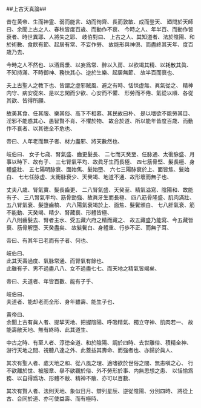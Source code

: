##上古天真論##

昔在黄帝、生而神霊、弱而能言、幼而徇齊、長而敦敏、成而登天、  廼問於天師曰、余聞上古之人、春秋皆度百歳、而動作不衰、  今時之人、年半百、而動作皆衰者、時世異耶、人將失之耶、
岐伯對曰、 上古之人、其知道者、法於陰陽、和於術數、食飮有節、起居有常、不妄作勞、  故能形與神倶、而盡終其天年、度百歳乃去、

今時之人不然也、以酒爲漿、以妄爲常、醉以入房、以欲竭其精、以耗散其眞、  不知持滿、不時御神、務快其心、逆於生樂、起居無節、  故半百而衰也、

夫上古聖人之教下也、皆謂之虚邪賊風、避之有時、恬惔虚無、眞氣從之、  精神内守、病安從來、是以志閑而少欲、心安而不懼、  形勞而不倦、氣從以順、各從其欲、皆得所願、

故美其食、任其服、樂其俗、高下不相慕、其民故曰朴、  是以嗜欲不能勞其目、淫邪不能惑其心、愚智賢不肖、不懼於物、  故合於道、所以能年皆度百歳、而動作不衰者、以其徳全不危也、

帝曰、人年老而無子者、材力盡邪、將天數然也、

岐伯曰、  女子七歳、腎氣盛、齒更髮長、  二七而天癸至、任脉通、太衝脉盛、月事以時下、故有子、  三七腎氣平均、故眞牙生而長極、  四七筋骨堅、髮長極、身體盛壯、  五七陽明脉衰、面始焦、髮始墮、  六七三陽脉衰於上、面皆焦、髮始白、  七七任脉虚、太衝脉衰少、天癸竭、地道不通、故形壞而無子也、

丈夫八歳、腎氣實、髮長齒更、  二八腎氣盛、天癸至、精氣溢寫、陰陽和、故能有子、  三八腎氣平均、筋骨勁強、故眞牙生而長極、  四八筋骨隆盛、肌肉滿壯、  五八腎氣衰、髮墮齒槁、  六八陽氣衰竭於上、面焦、髮鬢頒白、  七八肝氣衰、筋不能動、天癸竭、精少、腎藏衰、形體皆極、  
八八則齒髮去、腎者主水、受五藏六府之精而藏之、  故五藏盛乃能寫、今五藏皆衰、筋骨解墮、天癸盡矣、  故髮鬢白、身體重、行歩不正、而無子耳、

帝曰、有其年已老而有子者、何也、

岐伯曰、  
此其天壽過度、氣脉常通、而腎氣有餘也、  
此雖有子、男不過盡八八、女不過盡七七、而天地之精氣皆竭矣、

帝曰、夫道者、年皆百數、能有子乎、

岐伯曰、  
夫道者、能却老而全形、身年雖壽、能生子也、

黄帝曰、  
余聞上古有眞人者、提挈天地、把握陰陽、呼吸精氣、獨立守神、肌肉若一、  故能壽敝天地、無有終時、此其道生、

中古之時、有至人者、淳徳全道、和於陰陽、調於四時、去世離俗、積精全神、  游行天地之間、視聽八達之外、此蓋益其壽命、而強者也、亦歸於眞人、

其次有聖人者、處天地之和、從八風之理、適嗜欲於世俗之間、無恚嗔之心、  行不欲離於世、被服章、擧不欲觀於俗、外不勞形於事、内無思想之患、  以恬愉爲務、以自得爲功、形體不敝、精神不散、亦可以百數、

其次有賢人者、法則天地、象似日月、辯列星辰、逆從陰陽、分別四時、  將從上古、合同於道、亦可使益壽、而有極時、
